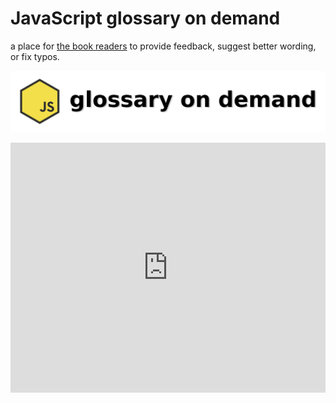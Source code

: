 # JavaScript glossary on demand
a place for [the book readers](https://leanpub.com/jsglossary) to provide feedback, suggest better wording, or fix typos.

![book logo](img/js-glossary-on-demand.png)

<iframe width="100%" height="400" src="https://leanpub.com/jsglossary/embed" frameborder="0" allowtransparency="true"></iframe>
